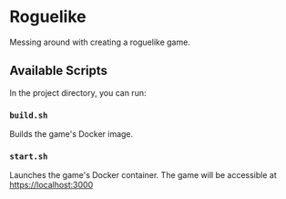 # Roguelike

Messing around with creating a roguelike game.

## Available Scripts

In the project directory, you can run:

### `build.sh`

Builds the game's Docker image.

### `start.sh`

Launches the game's Docker container. The game will be accessible at [https://localhost:3000](https://localhost:3000)